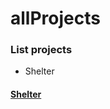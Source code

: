 # allProjects
### List projects
- Shelter
#### [Shelter](https://zebnitskymax.github.io/allProjects/shelter/index.html)
